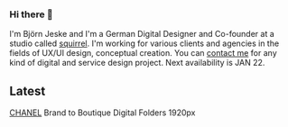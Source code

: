 ### Hi there 👋

I'm Björn Jeske and I'm a German Digital Designer and Co-founder at a studio called <a href="https://sqrrl.de">squirrel</a>. I'm working for various clients and agencies in the fields of UX/UI design, conceptual creation.
You can <a href="mailto:bjoern.jeske@sqrrl.de">contact me</a> for any kind of digital and service design project. Next availability is JAN 22.

## Latest

[CHANEL](https://www.chanel.com/en_WW/fragrance-beauty/fragrance/c/n5-marion-cotillard.html) 
Brand to Boutique Digital Folders 1920px
